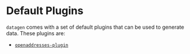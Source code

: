 # Default Plugins

`datagen` comes with a set of default plugins that can be used to generate data.
These plugins are:

-   [`openaddresses-plugin`](default/openaddresses.md)
